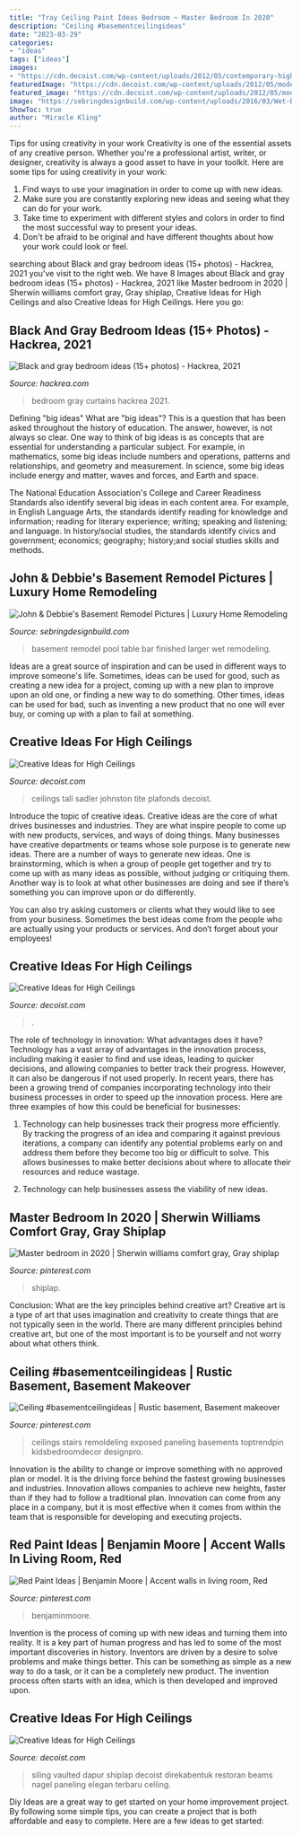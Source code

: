 ```yaml
---
title: "Tray Ceiling Paint Ideas Bedroom ~ Master Bedroom In 2020"
description: "Ceiling #basementceilingideas"
date: "2023-03-29"
categories:
- "ideas"
tags: ["ideas"]
images:
- "https://cdn.decoist.com/wp-content/uploads/2012/05/contemporary-high-ceiling-kitchen-design.jpg"
featuredImage: "https://cdn.decoist.com/wp-content/uploads/2012/05/modern-miami-home-with-high-ceiling-living-room.jpg"
featured_image: "https://cdn.decoist.com/wp-content/uploads/2012/05/modern-miami-home-with-high-ceiling-living-room.jpg"
image: "https://sebringdesignbuild.com/wp-content/uploads/2016/03/Wet-Bar-Pool-Table-Fireplace-Finished-Basement-Remodeling-Ideas-546-Basement-Remodeling-Glen-Ellyn_Sebring-Services.jpg"
ShowToc: true
author: "Miracle Kling"
---
```



Tips for using creativity in your work
Creativity is one of the essential assets of any creative person. Whether you're a professional artist, writer, or designer, creativity is always a good asset to have in your toolkit. Here are some tips for using creativity in your work:
1. Find ways to use your imagination in order to come up with new ideas.
2. Make sure you are constantly exploring new ideas and seeing what they can do for your work.
3. Take time to experiment with different styles and colors in order to find the most successful way to present your ideas.
4. Don't be afraid to be original and have different thoughts about how your work could look or feel.

	

		
searching about Black and gray bedroom ideas (15+ photos) - Hackrea, 2021 you've visit to the right web. We have 8 Images about Black and gray bedroom ideas (15+ photos) - Hackrea, 2021 like Master bedroom in 2020 | Sherwin williams comfort gray, Gray shiplap, Creative Ideas for High Ceilings and also Creative Ideas for High Ceilings. Here you go:
		
    
## Black And Gray Bedroom Ideas (15+ Photos) - Hackrea, 2021

<img loading=lazy src="https://www.hackrea.com/wp-content/uploads/2020/08/gray-bedroom-black-curtains-768x768.jpg" onerror="this.onerror=null;this.src='https://tse3.mm.bing.net/th?id=OIP.jKqluN4nlP2qOlwMAqVIAgHaHa&amp;pid=15.1';" alt="Black and gray bedroom ideas (15+ photos) - Hackrea, 2021">

_Source: hackrea.com_

>bedroom gray curtains hackrea 2021. 

	

Defining "big ideas"
What are "big ideas"? This is a question that has been asked throughout the history of education. The answer, however, is not always so clear.
One way to think of big ideas is as concepts that are essential for understanding a particular subject. For example, in mathematics, some big ideas include numbers and operations, patterns and relationships, and geometry and measurement. In science, some big ideas include energy and matter, waves and forces, and Earth and space.

The National Education Association's College and Career Readiness Standards also identify several big ideas in each content area. For example, in English Language Arts, the standards identify reading for knowledge and information; reading for literary experience; writing; speaking and listening; and language. In history/social studies, the standards identify civics and government; economics; geography; history;and social studies skills and methods.

    
## John &amp; Debbie&#039;s Basement Remodel Pictures | Luxury Home Remodeling

<img loading=lazy src="https://sebringdesignbuild.com/wp-content/uploads/2016/03/Wet-Bar-Pool-Table-Fireplace-Finished-Basement-Remodeling-Ideas-546-Basement-Remodeling-Glen-Ellyn_Sebring-Services.jpg" onerror="this.onerror=null;this.src='https://tse4.mm.bing.net/th?id=OIP.48z6ER72EC8-1CuP3cpQxwHaE9&amp;pid=15.1';" alt="John &amp; Debbie&#039;s Basement Remodel Pictures | Luxury Home Remodeling">

_Source: sebringdesignbuild.com_

>basement remodel pool table bar finished larger wet remodeling. 

	

Ideas are a great source of inspiration and can be used in different ways to improve someone's life. Sometimes, ideas can be used for good, such as creating a new idea for a project, coming up with a new plan to improve upon an old one, or finding a new way to do something. Other times, ideas can be used for bad, such as inventing a new product that no one will ever buy, or coming up with a plan to fail at something.

    
## Creative Ideas For High Ceilings

<img loading=lazy src="https://cdn.decoist.com/wp-content/uploads/2012/05/contemporary-high-ceiling-kitchen-design.jpg" onerror="this.onerror=null;this.src='https://tse2.mm.bing.net/th?id=OIP.iG1lBJ6alUy4P2OS1w5eXQHaIt&amp;pid=15.1';" alt="Creative Ideas for High Ceilings">

_Source: decoist.com_

>ceilings tall sadler johnston tite plafonds decoist. 

	

Introduce the topic of creative ideas.
Creative ideas are the core of what drives businesses and industries. They are what inspire people to come up with new products, services, and ways of doing things. Many businesses have creative departments or teams whose sole purpose is to generate new ideas.
There are a number of ways to generate new ideas. One is brainstorming, which is when a group of people get together and try to come up with as many ideas as possible, without judging or critiquing them. Another way is to look at what other businesses are doing and see if there’s something you can improve upon or do differently.

You can also try asking customers or clients what they would like to see from your business. Sometimes the best ideas come from the people who are actually using your products or services. And don’t forget about your employees!

    
## Creative Ideas For High Ceilings

<img loading=lazy src="https://cdn.decoist.com/wp-content/uploads/2012/05/modern-miami-home-with-high-ceiling-living-room.jpg" onerror="this.onerror=null;this.src='https://tse1.mm.bing.net/th?id=OIP.jSAbjujVHcxl-dea4pGLTgHaLH&amp;pid=15.1';" alt="Creative Ideas for High Ceilings">

_Source: decoist.com_

>. 

	

The role of technology in innovation: What advantages does it have?
Technology has a vast array of advantages in the innovation process, including making it easier to find and use ideas, leading to quicker decisions, and allowing companies to better track their progress. However, it can also be dangerous if not used properly. In recent years, there has been a growing trend of companies incorporating technology into their business processes in order to speed up the innovation process. Here are three examples of how this could be beneficial for businesses: 
1) Technology can help businesses track their progress more efficiently. By tracking the progress of an idea and comparing it against previous iterations, a company can identify any potential problems early on and address them before they become too big or difficult to solve. This allows businesses to make better decisions about where to allocate their resources and reduce wastage. 

2) Technology can help businesses assess the viability of new ideas.

    
## Master Bedroom In 2020 | Sherwin Williams Comfort Gray, Gray Shiplap

<img loading=lazy src="https://i.pinimg.com/736x/e1/b4/d0/e1b4d0780c09c9c08ce663b0bfa7902b.jpg" onerror="this.onerror=null;this.src='https://tse1.mm.bing.net/th?id=OIP.YmogR_vOt4JqHMhcpUdQlwHaJ3&amp;pid=15.1';" alt="Master bedroom in 2020 | Sherwin williams comfort gray, Gray shiplap">

_Source: pinterest.com_

>shiplap. 

	

Conclusion: What are the key principles behind creative art?
Creative art is a type of art that uses imagination and creativity to create things that are not typically seen in the world. There are many different principles behind creative art, but one of the most important is to be yourself and not worry about what others think.

    
## Ceiling #basementceilingideas | Rustic Basement, Basement Makeover

<img loading=lazy src="https://i.pinimg.com/736x/c8/9f/f7/c89ff7e9f76f32af6e0a7378011e40fc.jpg" onerror="this.onerror=null;this.src='https://tse2.mm.bing.net/th?id=OIP.XW1sIaQ2L5k0GagY2uaEIAHaJ3&amp;pid=15.1';" alt="Ceiling #basementceilingideas | Rustic basement, Basement makeover">

_Source: pinterest.com_

>ceilings stairs remoldeling exposed paneling basements toptrendpin kidsbedroomdecor designpro. 

	

Innovation is the ability to change or improve something with no approved plan or model. It is the driving force behind the fastest growing businesses and industries. Innovation allows companies to achieve new heights, faster than if they had to follow a traditional plan. Innovation can come from any place in a company, but it is most effective when it comes from within the team that is responsible for developing and executing projects.

    
## Red Paint Ideas | Benjamin Moore | Accent Walls In Living Room, Red

<img loading=lazy src="https://i.pinimg.com/736x/2e/da/4b/2eda4b8d35923f4e387b40c45e3b3d47.jpg" onerror="this.onerror=null;this.src='https://tse3.mm.bing.net/th?id=OIP.FQwhF1UESZfLJ73MuXOmsgAAAA&amp;pid=15.1';" alt="Red Paint Ideas | Benjamin Moore | Accent walls in living room, Red">

_Source: pinterest.com_

>benjaminmoore. 

	

Invention is the process of coming up with new ideas and turning them into reality. It is a key part of human progress and has led to some of the most important discoveries in history. Inventors are driven by a desire to solve problems and make things better. This can be something as simple as a new way to do a task, or it can be a completely new product. The invention process often starts with an idea, which is then developed and improved upon.

    
## Creative Ideas For High Ceilings

<img loading=lazy src="https://cdn.decoist.com/wp-content/uploads/2012/05/bright-living-room-with-high-ceiling.jpg" onerror="this.onerror=null;this.src='https://tse2.mm.bing.net/th?id=OIP.9Awf5jE5XcMi6g60HLLFYQHaLH&amp;pid=15.1';" alt="Creative Ideas for High Ceilings">

_Source: decoist.com_

>siling vaulted dapur shiplap decoist direkabentuk restoran beams nagel paneling elegan terbaru celiing. 

	

Diy Ideas are a great way to get started on your home improvement project. By following some simple tips, you can create a project that is both affordable and easy to complete. Here are a few ideas to get started: 


